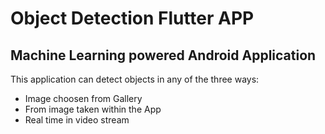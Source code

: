 # Object Detection Flutter APP


## Machine Learning powered Android Application

This application can detect objects in any of the three ways:
  * Image choosen from Gallery
  * From image taken within the App
  * Real time in video stream